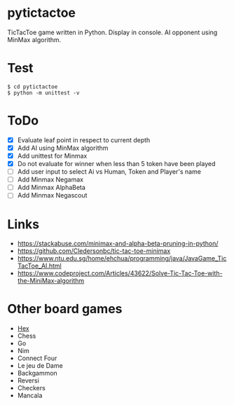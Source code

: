 # pytictactoe

TicTacToe game written in Python.
Display in console.
AI opponent using MinMax algorithm.

# Test

    $ cd pytictactoe
    $ python -m unittest -v
    
# ToDo

- [x] Evaluate leaf point in respect to current depth
- [x] Add AI using MinMax algorithm
- [x] Add unittest for Minmax
- [x] Do not evaluate for winner when less than 5 token have been played
- [ ] Add user input to select Ai vs Human, Token and Player's name
- [ ] Add Minmax Negamax
- [ ] Add Minmax AlphaBeta
- [ ] Add Minmax Negascout

# Links

* https://stackabuse.com/minimax-and-alpha-beta-pruning-in-python/
* https://github.com/Cledersonbc/tic-tac-toe-minimax
* https://www.ntu.edu.sg/home/ehchua/programming/java/JavaGame_TicTacToe_AI.html
* https://www.codeproject.com/Articles/43622/Solve-Tic-Tac-Toe-with-the-MiniMax-algorithm

# Other board games

* [Hex](https://fr.wikipedia.org/wiki/Hex)
* Chess
* Go
* Nim
* Connect Four
* Le jeu de Dame
* Backgammon
* Reversi
* Checkers
* Mancala
